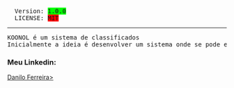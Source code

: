 <!-- Sistema desenvolvido por Danilo de Andrade Ferreira Sousa, em 18 de agosto de 2022 -->
<pre>
  Version: <span style="background-color:#00FF00;">1.0.0</span>
  LICENSE: <span style="background-color:#FF0000;">MIT</span>
</pre>
<hr/> 
<pre>KOONOL é um sistema de classificados
Inicialmente a ideia é desenvolver um sistema onde se pode encontrar diferentes tipos de produtos para comprar
</pre>

<h3>Meu Linkedin:</h3>
<a href="https://www.linkedin.com/in/danilo-ferreira-ba748b160/">Danilo Ferreira></a>
